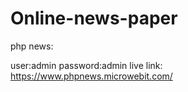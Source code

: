 # Online-news-paper
php news: 

user:admin
password:admin
live link: https://www.phpnews.microwebit.com/
